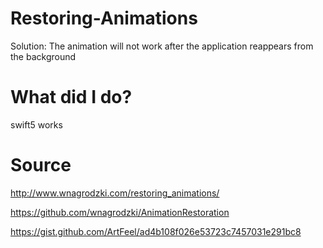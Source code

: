 # Restoring-Animations
Solution: The animation will not work after the application reappears from the background

# What did I do?
swift5 works

# Source
http://www.wnagrodzki.com/restoring_animations/

https://github.com/wnagrodzki/AnimationRestoration

https://gist.github.com/ArtFeel/ad4b108f026e53723c7457031e291bc8

